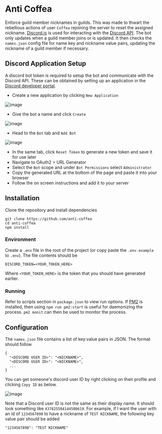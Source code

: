 # Anti Coffea
Enforce guild member nicknames in guilds. 
This was made to thwart the rebellious actions of user `Coffea` rejoining the server to reset the assigned nickname.
[Discord.js](https://github.com/discordjs/discord.js) is used for interacting with the [Discord API](https://github.com/discord/discord-api-docs).
The bot only updates when a guild member joins or is updated. It then checks the `names.json` config file for name key and nickname value pairs, updating the nickname of a guild member if necessary.

## Discord Application Setup
A discord bot token is required to setup the bot and communicate with the Discord API.
These can be obtained by setting up an application in the [Discord developer portal](https://discord.com/developers/applications).

* Create a new application by clicking `New Application`

![image](https://user-images.githubusercontent.com/40413502/174899983-c23e4972-4671-43c6-a4f6-688d62cb9865.png)
* Give the bot a name and click `Create`

![image](https://user-images.githubusercontent.com/40413502/174899864-f802d85a-d46d-400c-bb0e-5c678c9fdbef.png)
* Head to the `Bot` tab and `Add Bot`

![image](https://user-images.githubusercontent.com/40413502/174900261-08f2b9dd-ed27-4448-b8fa-df0a7a4395f1.png)
* In the same tab, click `Reset Token` to generate a new token and save it for use later
* Navigate to OAuth2 > URL Generator
* Select the `Bot` scope and under `Bot Permissions` select `Administrator`
* Copy the generated URL at the bottom of the page and paste it into your browser
* Follow the on screen instructions and add it to your server


## Installation
Clone the repository and install dependencies
```
git clone https://github.com/anti-coffea
cd anti-coffea
npm install
```
### Environment
Create a `.env` file in the root of the project (or copy paste the `.env.example` to `.env`).
The file contents should be
```
DISCORD_TOKEN=<YOUR_TOKEN_HERE>
```
Where `<YOUR_TOKEN_HERE>` is the token that you should have generated earlier.

### Running
Refer to scripts section in `package.json` to view run options.
If [PM2](https://pm2.keymetrics.io/) is installed, then using `npm run pm2:start` is useful for daemonizing the process.
`pm2 monit` can then be used to monitor the process.

## Configuration
The `names.json` file contains a list of key:value pairs in JSON. The format should follow
```
{
  "<DISCORD USER ID>": "<NICKNAME>",
  "<DISCORD USER ID>": "<NICKNAME>",
  ...
}
```

You can get someone's discord user ID by right clicking on their profile and clicking `Copy ID` as below.

![image](https://user-images.githubusercontent.com/40413502/174898831-29cff3f6-1864-4150-9940-fb966b909841.png)

Note that a Discord user ID is not the same as their display name. It should look something like `437825584144580619`.
For example, if I want the user with an id of `1234567890` to have a nickname of `TEST NICKNAME`, the following key value pair should be added
```
"1234567890": "TEST NICKNAME"
```


